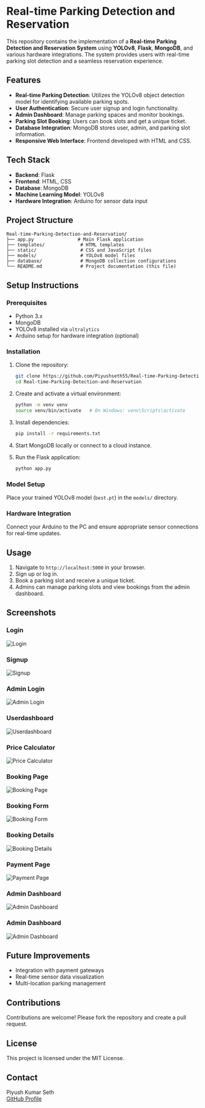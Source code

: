 # Real-time Parking Detection and Reservation

This repository contains the implementation of a **Real-time Parking Detection and Reservation System** using **YOLOv8**, **Flask**, **MongoDB**, and various hardware integrations. The system provides users with real-time parking slot detection and a seamless reservation experience.

## Features

- **Real-time Parking Detection**: Utilizes the YOLOv8 object detection model for identifying available parking spots.
- **User Authentication**: Secure user signup and login functionality.
- **Admin Dashboard**: Manage parking spaces and monitor bookings.
- **Parking Slot Booking**: Users can book slots and get a unique ticket.
- **Database Integration**: MongoDB stores user, admin, and parking slot information.
- **Responsive Web Interface**: Frontend developed with HTML and CSS.

## Tech Stack

- **Backend**: Flask
- **Frontend**: HTML, CSS
- **Database**: MongoDB
- **Machine Learning Model**: YOLOv8
- **Hardware Integration**: Arduino for sensor data input

## Project Structure

```
Real-time-Parking-Detection-and-Reservation/
├── app.py                # Main Flask application
├── templates/             # HTML templates
├── static/                # CSS and JavaScript files
├── models/                # YOLOv8 model files
├── database/              # MongoDB collection configurations
└── README.md              # Project documentation (this file)
```

## Setup Instructions

### Prerequisites

- Python 3.x
- MongoDB
- YOLOv8 installed via `ultralytics`
- Arduino setup for hardware integration (optional)

### Installation

1. Clone the repository:

   ```bash
   git clone https://github.com/Piyushseth55/Real-time-Parking-Detection-and-Reservation.git
   cd Real-time-Parking-Detection-and-Reservation
   ```

2. Create and activate a virtual environment:

   ```bash
   python -m venv venv
   source venv/bin/activate   # On Windows: venv\Scripts\activate
   ```

3. Install dependencies:

   ```bash
   pip install -r requirements.txt
   ```

4. Start MongoDB locally or connect to a cloud instance.

5. Run the Flask application:

   ```bash
   python app.py
   ```

### Model Setup

Place your trained YOLOv8 model (`best.pt`) in the `models/` directory.

### Hardware Integration

Connect your Arduino to the PC and ensure appropriate sensor connections for real-time updates.

## Usage

1. Navigate to `http://localhost:5000` in your browser.
2. Sign up or log in.
3. Book a parking slot and receive a unique ticket.
4. Admins can manage parking slots and view bookings from the admin dashboard.

## Screenshots

### Login
![Login](screenshots/login_page.png)

### Signup
![Signup](screenshots/signup_page.png)

### Admin Login
![Admin Login](screenshots/admin_login.png)

### Userdashboard
![Userdashboard](screenshots/userdashboard.png)

### Price Calculator
![Price Calculator](screenshots/price_calculator.png)

### Booking Page
![Booking Page](screenshots/booking_page.png)

### Booking Form
![Booking Form](screenshots/Booking_form.png)

### Booking Details
![Booking Details](screenshots/booking_details.png)

### Payment Page
![Payment Page](screenshots/Payment_page.png)

### Admin Dashboard
![Admin Dashboard](screenshots/admin_page_1.png)

### Admin Dashboard
![Admin Dashboard](screenshots/admin_page_2.png)

## Future Improvements

- Integration with payment gateways
- Real-time sensor data visualization
- Multi-location parking management

## Contributions

Contributions are welcome! Please fork the repository and create a pull request.

## License

This project is licensed under the MIT License.

## Contact

Piyush Kumar Seth\
[GitHub Profile](https://github.com/Piyushseth55)

